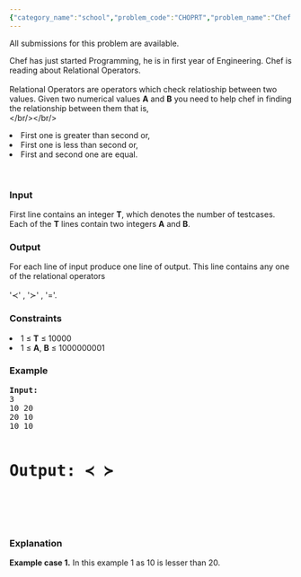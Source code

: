 ```yaml
---
{"category_name":"school","problem_code":"CHOPRT","problem_name":"Chef And Operators","languages_supported":{"0":"ADA","1":"ASM","2":"BASH","3":"BF","4":"C","5":"C99 strict","6":"CAML","7":"CLOJ","8":"CLPS","9":"CPP 4.3.2","10":"CPP 4.9.2","11":"CPP14","12":"CS2","13":"D","14":"ERL","15":"FORT","16":"FS","17":"GO","18":"HASK","19":"ICK","20":"ICON","21":"JAVA","22":"JS","23":"LISP clisp","24":"LISP sbcl","25":"LUA","26":"NEM","27":"NICE","28":"NODEJS","29":"PAS fpc","30":"PAS gpc","31":"PERL","32":"PERL6","33":"PHP","34":"PIKE","35":"PRLG","36":"PYPY","37":"PYTH","38":"PYTH 3.4","39":"RUBY","40":"SCALA","41":"SCM chicken","42":"SCM guile","43":"SCM qobi","44":"ST","45":"TCL","46":"TEXT","47":"WSPC"},"max_timelimit":1,"source_sizelimit":50000,"problem_author":"vicky002","problem_tester":null,"date_added":"6-09-2015","tags":{"0":"vicky002"},"time":{"view_start_date":1441555662,"submit_start_date":1441555662,"visible_start_date":1420050600,"end_date":1735669800},"layout":"problem"}
---
```

<span class="solution-visible-txt">All submissions for this problem are available.</span><p>Chef has just started Programming, he is in first year of Engineering. Chef is reading about Relational Operators. <br/><br />
Relational Operators are operators which check relatioship between two values. Given two numerical values <b>A</b> and <b>B</b> you need to help chef in finding the relationship between them that is, <br/></br/></br/></p>
<li>First one is greater than second or,</li>
<li>First one is less than second or,</li>
<li>First and second one are equal.</li>
<p> </p>
<h3>Input</h3>
<p>First line contains an integer <b>T</b>, which denotes the number of testcases. Each of the <b>T</b> lines contain two integers <b>A</b> and <b>B</b>. </p>
<h3>Output</h3>
<p>For each line of input produce one line of output. This line contains any one of the relational operators<br/><br />
'≺' , '≻' , '='.</br/></p>
<h3>Constraints</h3>
<li>1 ≤ <b>T</b> ≤ 10000</li>
<li>1 ≤ <b>A</b>, <b>B</b> ≤ 1000000001</li>
<h3>Example</h3>
<pre><b>Input:</b>
3
10 20
20 10
10 10

<b>Output:</b>
≺
≻
=
</pre><p> </p>
<h3>Explanation</h3>
<p><b>Example case 1.</b> In this example 1 as 10 is lesser than 20.</p>
